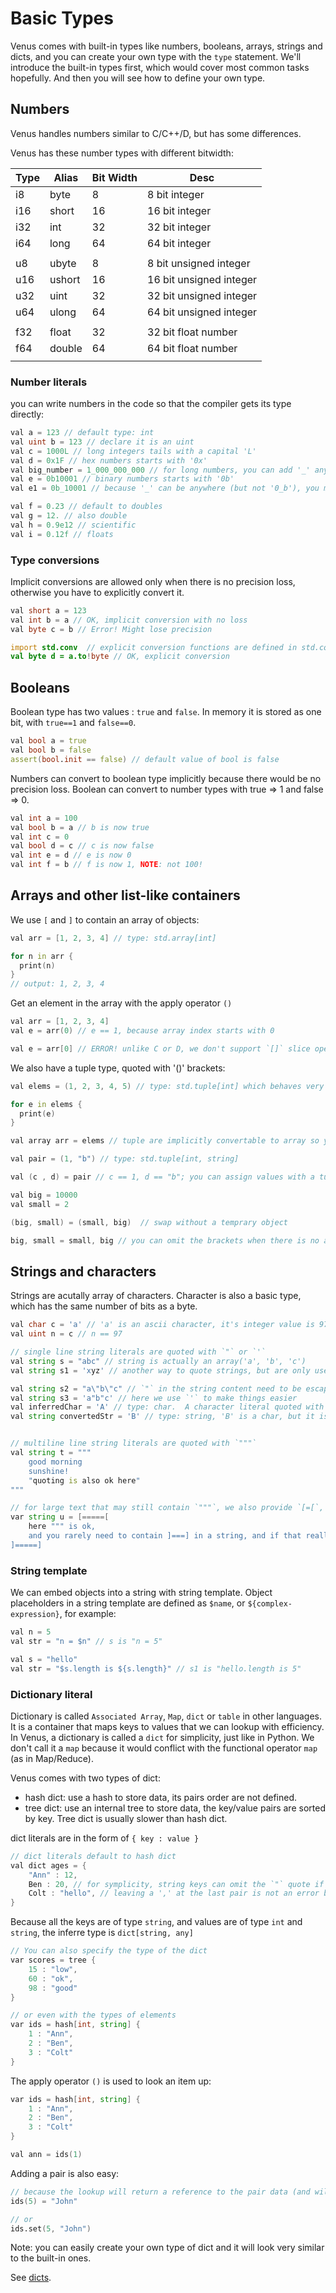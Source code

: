 # Basic Types 
Venus comes with built-in types like numbers, booleans, arrays, strings and dicts, and you can create your own type with the `type` statement. We'll introduce the built-in types first, which would cover most common tasks hopefully. And then you will see how to define your own type.

## Numbers

Venus handles numbers similar to C/C++/D, but has some differences.

Venus has these number types with different bitwidth:

| Type | Alias | Bit Width | Desc |
| --- | --- | --- | --- |
| i8 | byte | 8 | 8 bit integer |
| i16 | short | 16 | 16 bit integer |
| i32 | int | 32 | 32 bit integer |
| i64 | long | 64 | 64 bit integer |
|    |  | | |
| u8 | ubyte | 8 | 8 bit unsigned integer |
| u16 | ushort | 16 | 16 bit unsigned integer |
| u32 | uint | 32 | 32 bit unsigned integer |
| u64 | ulong | 64 | 64 bit unsigned integer |
| | | | |
| f32 | float | 32 | 32 bit float number |
| f64 | double | 64 | 64 bit float number |
| | | | |

### Number literals

you can write numbers in the code so that the compiler gets its type directly:

```d
val a = 123 // default type: int
val uint b = 123 // declare it is an uint
val c = 1000L // long integers tails with a capital 'L'
val d = 0x1F // hex numbers starts with '0x'
val big_number = 1_000_000_000 // for long numbers, you can add '_' anywhere to make it clearer
val e = 0b10001 // binary numbers starts with '0b'
val e1 = 0b_10001 // because '_' can be anywhere (but not '0_b'), you might want it after '0b' to make it more clear.

val f = 0.23 // default to doubles
val g = 12. // also double
val h = 0.9e12 // scientific
val i = 0.12f // floats
```

### Type conversions

Implicit conversions are allowed only when there is no precision loss, otherwise you have to explicitly convert it.

```d
val short a = 123 
val int b = a // OK, implicit conversion with no loss
val byte c = b // Error! Might lose precision

import std.conv  // explicit conversion functions are defined in std.conv module
val byte d = a.to!byte // OK, explicit conversion
```

## Booleans

Boolean type has two values : `true` and `false`. In memory it is stored as one bit, with `true==1` and `false==0`.

```d
val bool a = true
val bool b = false
assert(bool.init == false) // default value of bool is false
```

Numbers can convert to boolean type implicitly because there would be no precision loss.
Boolean can convert to number types with true => 1 and false => 0.

```d
val int a = 100
val bool b = a // b is now true
val int c = 0
val bool d = c // c is now false
val int e = d // e is now 0
val int f = b // f is now 1, NOTE: not 100!
```

## Arrays and other list-like containers

We use `[` and `]` to contain an array of objects:

```d
val arr = [1, 2, 3, 4] // type: std.array[int]

for n in arr {
  print(n)
}
// output: 1, 2, 3, 4

```

Get an element in the array with the apply operator `()`

```d
val arr = [1, 2, 3, 4]
val e = arr(0) // e == 1, because array index starts with 0

val e = arr[0] // ERROR! unlike C or D, we don't support `[]` slice operator because it would conflict with other parts of the language
```

We also have a tuple type, quoted with '()' brackets:

```d
val elems = (1, 2, 3, 4, 5) // type: std.tuple[int] which behaves very much like static array in C, but it is immutable.

for e in elems {
  print(e)
}

val array arr = elems // tuple are implicitly convertable to array so you can use it just like it is an array.

val pair = (1, "b") // type: std.tuple[int, string]

val (c , d) = pair // c == 1, d == "b"; you can assign values with a tuple syntax to apply value one by one

val big = 10000
val small = 2

(big, small) = (small, big)  // swap without a temprary object

big, small = small, big // you can omit the brackets when there is no ambiguation (NOTE: need further check)
```

## Strings and characters

Strings are acutally array of characters.
Character is also a basic type, which has the same number of bits as a byte.

```d
val char c = 'a' // 'a' is an ascii character, it's integer value is 97
val uint n = c // n == 97

// single line string literals are quoted with `"` or `'`
val string s = "abc" // string is actually an array('a', 'b', 'c')
val string s1 = 'xyz' // another way to quote strings, but are only used when using `"` is cumbersome because we have `"` in the string

val string s2 = "a\"b\"c" // `"` in the string content need to be escaped with `\"`
val string s3 = 'a"b"c' // here we use `'` to make things easier
val inferredChar = 'A' // type: char.  A character literal quoted with `'` is infered as char, unless we specify the type string, it will implicitly convert
val string convertedStr = 'B' // type: string, 'B' is a char, but it is implicitly converted to a string


// multiline line string literals are quoted with `"""`
val string t = """
	good morning
	sunshine!
	"quoting is also ok here"
"""

// for large text that may still contain `"""`, we also provide `[=[`, `]=]`, `[==[`, `]==]`, `[===[`, `]===]` and the like.
var string u = [=====[
	here """ is ok,
	and you rarely need to contain ]===] in a string, and if that really happens, you quote it with a longer one
]=====]
```

### String template

We can embed objects into a string with string template.
Object placeholders in a string template are defined as `$name`, or `${complex-expression}`, for example:

```d
val n = 5
val str = "n = $n" // s is "n = 5"

val s = "hello"
val str = "$s.length is ${s.length}" // s1 is "hello.length is 5"
```

### Dictionary literal

Dictionary is called `Associated Array`, `Map`, `dict` or `table` in other languages. It is a container that maps keys to values that we can lookup with efficiency.
In Venus, a dictionary is called a `dict` for simplicity, just like in Python. We don't call it a `map` because it would conflict with the functional operator `map` (as in Map/Reduce).

Venus comes with two types of dict:

- hash dict: use a hash to store data, its pairs order are not defined.
- tree dict: use an internal tree to store data, the key/value pairs are sorted by key. Tree dict is usually slower than hash dict.

dict literals are in the form of `{ key : value }`

```d
// dict literals default to hash dict
val dict ages = {
	"Ann" : 12,  
	Ben : 20, // for symplicity, string keys can omit the `"` quote if it has no white space.
	Colt : "hello", // leaving a ',' at the last pair is not an error because this will make it very easy to modify dict literals
}  

```

Because all the keys are of type `string`, and values are of type `int` and `string`, the inferre type is `dict[string, any]`

```d
// You can also specify the type of the dict
var scores = tree {
	15 : "low",
	60 : "ok",
	98 : "good"
}

// or even with the types of elements
var ids = hash[int, string] {
	1 : "Ann",
	2 : "Ben",
	3 : "Colt"
}

```

The apply operator `()` is used to look an item up:

```d
var ids = hash[int, string] {
	1 : "Ann",
	2 : "Ben",
	3 : "Colt"
}

val ann = ids(1)
```

Adding a pair is also easy:

```d
// because the lookup will return a reference to the pair data (and will create one if it does not exist)
ids(5) = "John"

// or
ids.set(5, "John")
```

Note: you can easily create your own type of dict and it will look very similar to the built-in ones.

See [dicts](dicts.md).
